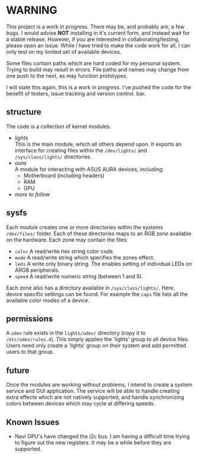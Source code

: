 WARNING
=======

This project is a work in progress. There may be, and probably are, a few bugs.
I would advise __NOT__ installing in it's current form, and instead wait for a
stable release.
However, if you are interested in collaborating/testing, please open an issue.
While I have tried to make the code work for all, I can only test on my limited
set of available devices.

Some files contain paths which are hard coded for my personal system. Trying to
build may result in errors. File paths and names may change from one push to the
next, as may function prototypes.

I will state this again, this is a work in progress. I've pushed the code for
the benefit of testers, issue tracking and version control. bar.

structure
---------

The code is a collection of kernel modules.
* *lights*  
This is the main module, which all others depend upon. It exports an interface
for creating files within the `/dev/lights/` and `/sys/class/lights/` directories.
* *aura*  
A module for interacting with ASUS AURA devices, including:
    + Motherboard (including headers)
    + RAM
    + GPU
* *more to follow*

sysfs
-----

Each module creates one or more directories within the systems `/dev/files/`
folder. Each of these directories maps to an RGB *zone* available on the
hardware. Each zone may contain the files:
+ `color` A read/write hex string color code.
+ `mode` A read/write string which specifies the zones effect.
+ `leds` A write only binary string. The enables setting of individual LEDs on
ARGB peripherals.
+ `speed` A read/write numeric string (between 1 and 5).

Each zone also has a directory available in `/sys/class/lights/`. Here, device
specific settings can be found. For example the `caps` file lists all the
available color modes of a device.

permissions
-----------

A `udev` rule exists in the `lights/udev/` directory (copy it to
`/etc/udev/rules.d`). This simply applies the 'lights' group to all device
files. Users need only create a 'lights' group on their system and add
permitted users to that group.

future
------

Once the modules are working without problems, I intend to create a system
service and GUI application. The service will be able to handle creating extra
effects which are not natively supported, and handle synchronizing colors
between devices which may cycle at differing speeds.

Known Issues
------------
* Navi GPU's have changed the i2c bus. I am having a difficult time trying to
figure out the new registers. It may be a while before they are supported.
